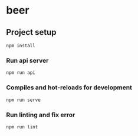# beer

## Project setup
```
npm install
```
### Run api server
```
npm run api
```
### Compiles and hot-reloads for development
```
npm run serve
```
### Run linting and fix error
```
npm run lint
```
